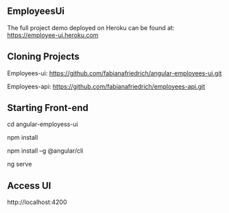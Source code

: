 ## EmployeesUi

The full project demo deployed on Heroku can be found at: https://employee-ui.heroku.com

## Cloning Projects

Employees-ui: https://github.com/fabianafriedrich/angular-employees-ui.git

Employees-api: https://github.com/fabianafriedrich/employees-api.git

## Starting Front-end

cd angular-employess-ui

npm install

npm install –g @angular/cli

ng serve

## Access UI
http://localhost:4200
